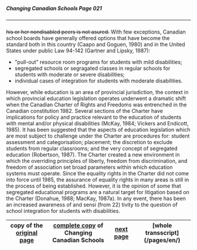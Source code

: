 ##### Changing Canadian Schools Page 021
***
### 
~~his or her nondisabled peers is not asured.~~
With few exceptions, Canadian school boards have generally offered
options that have become the standard both in this country
(Caapo and Goguen, 1980) and in the United States under public
Law 94-142 (Gartner and Lipsky, 1987):  

- "pull-out" resource room programs for students with mild
disabilities;
- segregated schools or segragated classes in regular schools
for students with moderate or severe disabilities;
- individual cases of integration for students with moderate
disabilities.  

However, while education is an area of provincial jurisdiction,
the context in which provincial education legislation operates
underwent a dramatic shift when the Canadian Charter of Rights
and Freedoms was entrenched in the Canadian constitution 1982.
Several sections of the Charter have implications for policy
and practice relevant to the education of students with mental
and/or physical disabilities (McKay, 1984; Vickers and Endicott,
1985). It has been suggested that the aspects of education
legislation which are most subject to challenge under the Charter
are procedures for: student assessment and categorisation; placement;
the discretion to exclude students from regular classrooms;
and the very concept of segregated education (Robertson, 1987).
The Charter created a new environment in which the overriding
principles of liberty, freedom from discrimination, and freedom
of association set broad parameters within which education systems
must operate. Since the equality rights in the Charter did not
come into force until 1985, the assurance of equality rights
in many areas is still in the process of being established.
However, it is the opinion of some that segregated educational
programs are a natural target for litigation based on the Charter
(Donahue, 1988; MacKay, 1987a). In any event, there has been
an increased awareness of and sensi (from 22) tivity to the
question of school integration for students with disabilities.

copy of the [original page](/copies-from-original/CCS021.png)|[complete copy](/copies-from-original/BestCopy_Changing_Canadian_Schools_Perspectives_on_Disability_and_Inclusion.pdf) of Changing Canadian Schools|[next page](Changing_Canadian_Schools-022) |[whole transscript] (/pages/en/)
---|---|---|---



